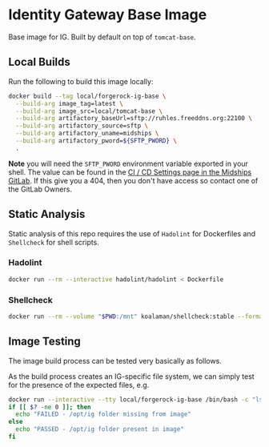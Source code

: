 # Identity Gateway Base Image

Base image for IG.  Built by default on top of `tomcat-base`.

## Local Builds

Run the following to build this image locally:

```sh
docker build --tag local/forgerock-ig-base \
  --build-arg image_tag=latest \
  --build-arg image_src=local/tomcat-base \
  --build-arg artifactory_baseUrl=sftp://ruhles.freeddns.org:22100 \
  --build-arg artifactory_source=sftp \
  --build-arg artifactory_uname=midships \
  --build-arg artifactory_pword=${SFTP_PWORD} \
  .
```

**Note** you will need the `SFTP_PWORD` environment variable exported in your shell.   The value can be found in the 
[CI / CD Settings page in the Midships GitLab](https://gitlab.com/groups/midships/-/settings/ci_cd).  If this
give you a 404, then you don't have access so contact one of the GitLab Owners.

## Static Analysis

Static analysis of this repo requires the use of `Hadolint` for Dockerfiles and `Shellcheck` for shell scripts.

### Hadolint

```sh
docker run --rm --interactive hadolint/hadolint < Dockerfile
```

### Shellcheck

```sh
docker run --rm --volume "$PWD:/mnt" koalaman/shellcheck:stable --format=gcc --exclude=SC1091 files/*.sh
```

## Image Testing

The image build process can be tested very basically as follows.

As the build process creates an IG-specific file system, we can simply test for the presence of the expected files, e.g.

```sh
docker run --interactive --tty local/forgerock-ig-base /bin/bash -c "ls -la /opt/ig > /dev/null"
if [[ $? -ne 0 ]]; then 
  echo "FAILED - /opt/ig folder missing from image" 
else
  echo "PASSED - /opt/ig folder present in image"
fi
```